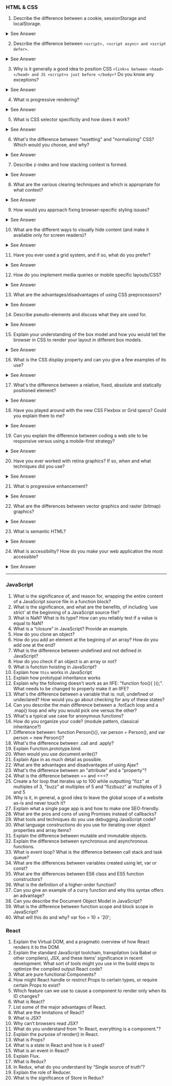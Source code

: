 ### HTML & CSS

1.	Describe the difference between a cookie, sessionStorage and localStorage.

<details>
  <summary>See Answer</summary>
  OK, LocalStorage as it's called it's local storage for your browsers, it can save up to 10MB, SessionStorage does the same, but as it's name saying, it's session based and will be deleted after closing your browser, also can save less than LocalStorage, like up to 5MB, but Cookies are very tiny data storing in your browser, that can save up 4KB and can be accessed through server or browser both.  <br> <br>
  
  ![cI5kT](https://user-images.githubusercontent.com/61361037/194374794-d80be0ed-46d7-430c-bb61-b6f26d4423f7.jpg)
  
</details>

2.	Describe the difference between `<script>, <script async> and <script defer>`.

<details>
  <summary>See Answer</summary>
  
  [Watch Video](https://www.youtube.com/watch?v=cCrfL84DkEk) <br>
  [Now Copy & Rephrase Answer](https://thisthat.dev/script-async-vs-script-defer/#:~:text=Differences,and%20resume%20parsing%20the%20document.&text=The%20defer%20script%2C%20on%20the,parser%20has%20completed%20its%20job.)
  
</details>

3.	Why is it generally a good idea to position CSS `<link>s between <head></head> and JS <script>s just before </body>?` Do you know any exceptions?

<details>
  <summary>See Answer</summary>
  
  The css files are placed in the "head" so that they load and the page is seen as it should be.
  The Javascript files are placed before closing the "body", so that they enhance their function once the entire page is loaded.
  
</details>

4.	What is progressive rendering?

<details>
  <summary>See Answer</summary>
  
  ..........
  
</details>

5.	What is CSS selector specificity and how does it work?

<details>
  <summary>See Answer</summary>
  
  ..........
  
</details>

6.	What's the difference between "resetting" and "normalizing" CSS? Which would you choose, and why?

<details>
  <summary>See Answer</summary>
  
  ..........
  
</details>

7.	Describe z-index and how stacking context is formed.

<details>
  <summary>See Answer</summary>
  
  ..........
  
</details>

8.	What are the various clearing techniques and which is appropriate for what context?

<details>
  <summary>See Answer</summary>
  
  ..........
  
</details>

9.	How would you approach fixing browser-specific styling issues?

<details>
  <summary>See Answer</summary>
  
  ..........
  
</details>

10.	What are the different ways to visually hide content (and make it available only for screen readers)?

<details>
  <summary>See Answer</summary>
  
  ..........
  
</details>

11.	Have you ever used a grid system, and if so, what do you prefer?

<details>
  <summary>See Answer</summary>
  
  ..........
  
</details>

12.	How do you implement media queries or mobile specific layouts/CSS?

<details>
  <summary>See Answer</summary>
  
  ..........
  
</details>

13.	What are the advantages/disadvantages of using CSS preprocessors?

<details>
  <summary>See Answer</summary>
  
  ..........
  
</details>

14.	Describe pseudo-elements and discuss what they are used for.

<details>
  <summary>See Answer</summary>
  
  ..........
  
</details>

15.	Explain your understanding of the box model and how you would tell the browser in CSS to render your layout in different box models.

<details>
  <summary>See Answer</summary>
  
  ..........
  
</details>

16.	What is the CSS display property and can you give a few examples of its use?

<details>
  <summary>See Answer</summary>
  
  ..........
  
</details>

17.	What's the difference between a relative, fixed, absolute and statically positioned element?

<details>
  <summary>See Answer</summary>
  
  ..........
  
</details>

18.	Have you played around with the new CSS Flexbox or Grid specs? Could you explain them to me?

<details>
  <summary>See Answer</summary>
  
  ..........
  
</details>

19.	Can you explain the difference between coding a web site to be responsive versus using a mobile-first strategy?

<details>
  <summary>See Answer</summary>
  
  ..........
  
</details>

20.	Have you ever worked with retina graphics? If so, when and what techniques did you use?

<details>
  <summary>See Answer</summary>
  
  ..........
  
</details>

21.	What is progressive enhancement?

<details>
  <summary>See Answer</summary>
  
  ..........
  
</details>

22.	What are the differences between vector graphics and raster (bitmap) graphics?

<details>
  <summary>See Answer</summary>
  
  ..........
  
</details>

23.	What is semantic HTML?

<details>
  <summary>See Answer</summary>
  
  ..........
  
</details>

24.	What is accessibility? How do you make your web application the most accessible?

<details>
  <summary>See Answer</summary>
  
  ..........
  
</details>

------------------

### JavaScript
1. What is the significance of, and reason for, wrapping the entire content of a JavaScript source file in a function block?
2. What is the significance, and what are the benefits, of including 'use strict' at the beginning of a JavaScript source file?
3. What is NaN? What is its type? How can you reliably test if a value is equal to NaN?
4. What is a “closure” in JavaScript? Provide an example.
5. How do you clone an object?
6. How do you add an element at the begining of an array? How do you add one at the end?
7. What is the difference between undefined and not defined in JavaScript?
8. How do you check if an object is an array or not?
9. What is function hoisting in JavaScript?
10. Explain how `this` works in JavaScript
11. Explain how prototypal inheritance works
12. Explain why the following doesn't work as an IIFE: "function foo(){ }();". What needs to be changed to properly make it an IIFE?
13. What's the difference between a variable that is: null, undefined or undeclared? How would you go about checking for any of these states?
14. Can you describe the main difference between a .forEach loop and a .map() loop and why you would pick one versus the other?
15. What's a typical use case for anonymous functions?
16. How do you organize your code? (module pattern, classical inheritance?)
17. Difference between: function Person(){}, var person = Person(), and var person = new Person()?
18. What's the difference between .call and .apply?
19. Explain Function.prototype.bind.
20. When would you use document.write()?
21. Explain Ajax in as much detail as possible.
22. What are the advantages and disadvantages of using Ajax?
23. What's the difference between an "attribute" and a "property"?
24. What is the difference between == and ===?
25. Create a for loop that iterates up to 100 while outputting "fizz" at multiples of 3, "buzz" at multiples of 5 and "fizzbuzz" at multiples of 3 and 5
26. Why is it, in general, a good idea to leave the global scope of a website as-is and never touch it?
27. Explain what a single page app is and how to make one SEO-friendly.
28. What are the pros and cons of using Promises instead of callbacks?
29. What tools and techniques do you use debugging JavaScript code?
30. What language constructions do you use for iterating over object properties and array items?
31. Explain the difference between mutable and immutable objects.
32. Explain the difference between synchronous and asynchronous functions.
33. What is event loop? What is the difference between call stack and task queue?
34. What are the differences between variables created using let, var or const?
35. What are the differences between ES6 class and ES5 function constructors?
36. What is the definition of a higher-order function?
37. Can you give an example of a curry function and why this syntax offers an advantage?
38. Can you describe the Document Object Model in JavaScript?
39. What is the difference between function scope and block scope in JavaScript?
40. What will this do and why? var foo = 10 + '20';

### React
1.	Explain the Virtual DOM, and a pragmatic overview of how React renders it to the DOM.
2.	Explain the standard JavaScript toolchain, transpilation (via Babel or other compilers), JSX, and these items’ significance in recent development. What sort of tools might you use in the build steps to optimize the compiled output React code?
3.	What are pure functional Components?
4.	How might React handle or restrict Props to certain types, or require certain Props to exist?
5.	Which feature can we use to cause a component to render only when its ID changes?
6.	What is React?
7.	List some of the major advantages of React.
8.	What are the limitations of React?
9.	What is JSX?
10.	Why can’t browsers read JSX?
11.	What do you understand from “In React, everything is a component.”?
12.	Explain the purpose of render() in React.
13.	What is Props?
14.	What is a state in React and how is it used?
15.	What is an event in React?
16.	Explain Flux.
17.	What is Redux?
18.	In Redux, what do you understand by “Single source of truth”?
19.	Explain the role of Reducer.
20.	What is the significance of Store in Redux?
